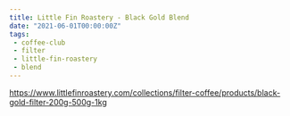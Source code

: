 ```yaml
---
title: Little Fin Roastery - Black Gold Blend
date: "2021-06-01T00:00:00Z"
tags:
 - coffee-club
 - filter
 - little-fin-roastery
 - blend
---
```


https://www.littlefinroastery.com/collections/filter-coffee/products/black-gold-filter-200g-500g-1kg

